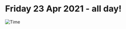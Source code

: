# Friday 23 Apr 2021 - all day!
![Time](https://github.com/rich-ctm/today/workflows/Time/badge.svg)
